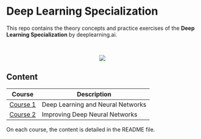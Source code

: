 # Deep Learning Specialization


This repo contains the theory concepts and practice exercises of the **Deep Learning Specialization** by deeplearning.ai.

<br/>

<p align="center">
  
  <img src="https://www.nvidia.com/content/dam/en-zz/Solutions/deep-learning/deep-learning-education/deep-learning-education-deep-learning-ai-297-udtm.png">

</p>


## Content


| Course | Description|
|----------|-------------|
| [Course 1](https://github.com/miguelfzafra/Deep-Learning-Specialization/tree/master/01.%20Deep%20Learning%20and%20Neural%20Networks)| Deep Learning and Neural Networks|
| [Course 2](https://github.com/miguelfzafra/Deep-Learning-Specialization/tree/master/02.%20Improving%20Deep%20Neural%20Networks)| Improving Deep Neural Networks|


On each course, the content is detailed in the README file.